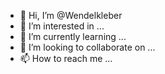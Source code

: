 - 👋 Hi, I’m @Wendelkleber
- 👀 I’m interested in ...
- 🌱 I’m currently learning ...
- 💞️ I’m looking to collaborate on ...
- 📫 How to reach me ...

<!---
Wendelkleber/Wendelkleber is a ✨ special ✨ repository because its `README.md` (this file) appears on your GitHub profile.
You can click the Preview link to take a look at your changes.
--->
